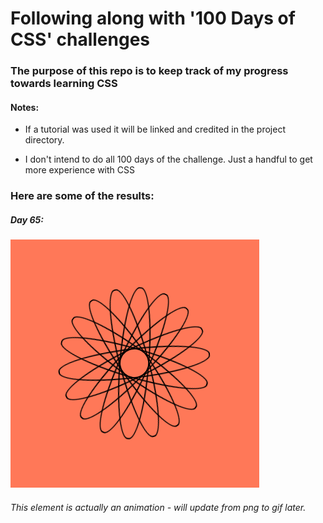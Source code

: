 # Following along with '100 Days of CSS' challenges

### The purpose of this repo is to keep track of my progress towards learning CSS

#### Notes:
  - If a tutorial was used it will be linked and credited in the project directory.

  - I don't intend to do all 100 days of the challenge. Just a handful to get more experience with CSS


  ### Here are some of the results:
  ##### Day 65:
![Day 65 CSS animation](D65/D65Image.png?)
  ###### This element is actually an animation - will update from png to gif later.
